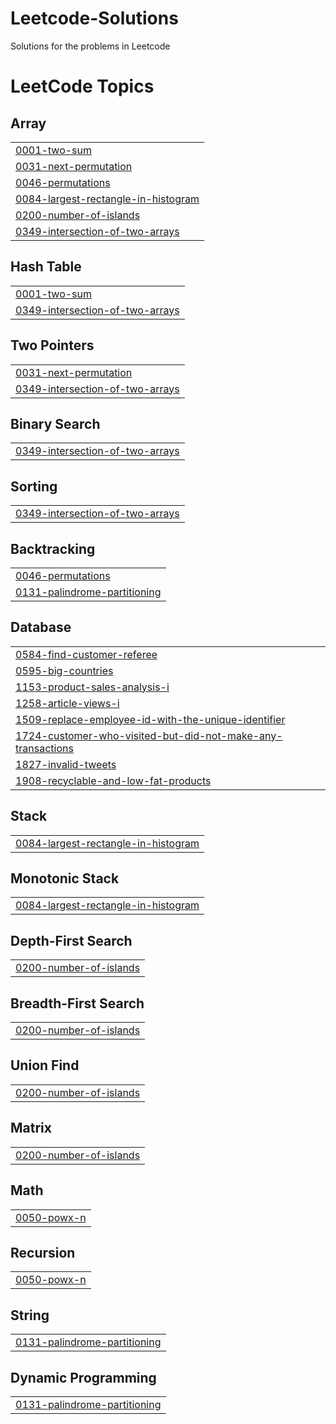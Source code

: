 # Leetcode-Solutions
Solutions for the problems in Leetcode

<!---LeetCode Topics Start-->
# LeetCode Topics
## Array
|  |
| ------- |
| [0001-two-sum](https://github.com/KANISHKHA-ML/Leetcode-Solutions/tree/master/0001-two-sum) |
| [0031-next-permutation](https://github.com/KANISHKHA-ML/Leetcode-Solutions/tree/master/0031-next-permutation) |
| [0046-permutations](https://github.com/KANISHKHA-ML/Leetcode-Solutions/tree/master/0046-permutations) |
| [0084-largest-rectangle-in-histogram](https://github.com/KANISHKHA-ML/Leetcode-Solutions/tree/master/0084-largest-rectangle-in-histogram) |
| [0200-number-of-islands](https://github.com/KANISHKHA-ML/Leetcode-Solutions/tree/master/0200-number-of-islands) |
| [0349-intersection-of-two-arrays](https://github.com/KANISHKHA-ML/Leetcode-Solutions/tree/master/0349-intersection-of-two-arrays) |
## Hash Table
|  |
| ------- |
| [0001-two-sum](https://github.com/KANISHKHA-ML/Leetcode-Solutions/tree/master/0001-two-sum) |
| [0349-intersection-of-two-arrays](https://github.com/KANISHKHA-ML/Leetcode-Solutions/tree/master/0349-intersection-of-two-arrays) |
## Two Pointers
|  |
| ------- |
| [0031-next-permutation](https://github.com/KANISHKHA-ML/Leetcode-Solutions/tree/master/0031-next-permutation) |
| [0349-intersection-of-two-arrays](https://github.com/KANISHKHA-ML/Leetcode-Solutions/tree/master/0349-intersection-of-two-arrays) |
## Binary Search
|  |
| ------- |
| [0349-intersection-of-two-arrays](https://github.com/KANISHKHA-ML/Leetcode-Solutions/tree/master/0349-intersection-of-two-arrays) |
## Sorting
|  |
| ------- |
| [0349-intersection-of-two-arrays](https://github.com/KANISHKHA-ML/Leetcode-Solutions/tree/master/0349-intersection-of-two-arrays) |
## Backtracking
|  |
| ------- |
| [0046-permutations](https://github.com/KANISHKHA-ML/Leetcode-Solutions/tree/master/0046-permutations) |
| [0131-palindrome-partitioning](https://github.com/KANISHKHA-ML/Leetcode-Solutions/tree/master/0131-palindrome-partitioning) |
## Database
|  |
| ------- |
| [0584-find-customer-referee](https://github.com/KANISHKHA-ML/Leetcode-Solutions/tree/master/0584-find-customer-referee) |
| [0595-big-countries](https://github.com/KANISHKHA-ML/Leetcode-Solutions/tree/master/0595-big-countries) |
| [1153-product-sales-analysis-i](https://github.com/KANISHKHA-ML/Leetcode-Solutions/tree/master/1153-product-sales-analysis-i) |
| [1258-article-views-i](https://github.com/KANISHKHA-ML/Leetcode-Solutions/tree/master/1258-article-views-i) |
| [1509-replace-employee-id-with-the-unique-identifier](https://github.com/KANISHKHA-ML/Leetcode-Solutions/tree/master/1509-replace-employee-id-with-the-unique-identifier) |
| [1724-customer-who-visited-but-did-not-make-any-transactions](https://github.com/KANISHKHA-ML/Leetcode-Solutions/tree/master/1724-customer-who-visited-but-did-not-make-any-transactions) |
| [1827-invalid-tweets](https://github.com/KANISHKHA-ML/Leetcode-Solutions/tree/master/1827-invalid-tweets) |
| [1908-recyclable-and-low-fat-products](https://github.com/KANISHKHA-ML/Leetcode-Solutions/tree/master/1908-recyclable-and-low-fat-products) |
## Stack
|  |
| ------- |
| [0084-largest-rectangle-in-histogram](https://github.com/KANISHKHA-ML/Leetcode-Solutions/tree/master/0084-largest-rectangle-in-histogram) |
## Monotonic Stack
|  |
| ------- |
| [0084-largest-rectangle-in-histogram](https://github.com/KANISHKHA-ML/Leetcode-Solutions/tree/master/0084-largest-rectangle-in-histogram) |
## Depth-First Search
|  |
| ------- |
| [0200-number-of-islands](https://github.com/KANISHKHA-ML/Leetcode-Solutions/tree/master/0200-number-of-islands) |
## Breadth-First Search
|  |
| ------- |
| [0200-number-of-islands](https://github.com/KANISHKHA-ML/Leetcode-Solutions/tree/master/0200-number-of-islands) |
## Union Find
|  |
| ------- |
| [0200-number-of-islands](https://github.com/KANISHKHA-ML/Leetcode-Solutions/tree/master/0200-number-of-islands) |
## Matrix
|  |
| ------- |
| [0200-number-of-islands](https://github.com/KANISHKHA-ML/Leetcode-Solutions/tree/master/0200-number-of-islands) |
## Math
|  |
| ------- |
| [0050-powx-n](https://github.com/KANISHKHA-ML/Leetcode-Solutions/tree/master/0050-powx-n) |
## Recursion
|  |
| ------- |
| [0050-powx-n](https://github.com/KANISHKHA-ML/Leetcode-Solutions/tree/master/0050-powx-n) |
## String
|  |
| ------- |
| [0131-palindrome-partitioning](https://github.com/KANISHKHA-ML/Leetcode-Solutions/tree/master/0131-palindrome-partitioning) |
## Dynamic Programming
|  |
| ------- |
| [0131-palindrome-partitioning](https://github.com/KANISHKHA-ML/Leetcode-Solutions/tree/master/0131-palindrome-partitioning) |
<!---LeetCode Topics End-->